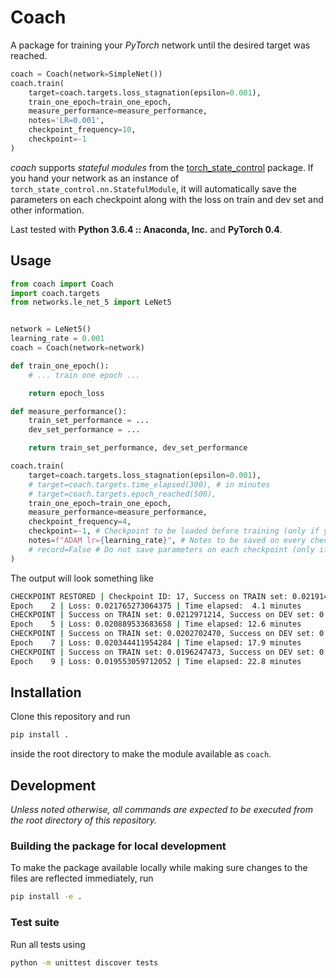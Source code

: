 
# Coach

A package for training your *PyTorch* network until the desired target was reached.

```py
coach = Coach(network=SimpleNet())
coach.train(
    target=coach.targets.loss_stagnation(epsilon=0.001),
    train_one_epoch=train_one_epoch,
    measure_performance=measure_performance,
    notes='LR=0.001',
    checkpoint_frequency=10,
    checkpoint=-1
)
```

*coach* supports *stateful modules* from the [torch_state_control](https://github.com/the-bass/torch_state_control) package. If you hand your network as an instance of `torch_state_control.nn.StatefulModule`, it will automatically save the parameters on each checkpoint along with the loss on train and dev set and other information.

Last tested with **Python 3.6.4 :: Anaconda, Inc.** and **PyTorch 0.4**.

## Usage

```py
from coach import Coach
import coach.targets
from networks.le_net_5 import LeNet5


network = LeNet5()
learning_rate = 0.001
coach = Coach(network=network)

def train_one_epoch():
    # ... train one epoch ...

    return epoch_loss

def measure_performance():
    train_set_performance = ...
    dev_set_performance = ...

    return train_set_performance, dev_set_performance

coach.train(
    target=coach.targets.loss_stagnation(epsilon=0.001),
    # target=coach.targets.time_elapsed(300), # in minutes
    # target=coach.targets.epoch_reached(500),
    train_one_epoch=train_one_epoch,
    measure_performance=measure_performance,
    checkpoint_frequency=4,
    checkpoint=-1, # Checkpoint to be loaded before training (only if you use a `StatefulModule`)
    notes=f"ADAM lr={learning_rate}", # Notes to be saved on every checkpoint (only if you use a `StatefulModule`)
    # record=False # Do not save parameters on each checkpoint (only if you use a `StatefulModule`)
)
```

The output will look something like

```sh
CHECKPOINT RESTORED | Checkpoint ID: 17, Success on TRAIN set: 0.0219144169, Success on DEV set: 0.0220695678 | 06:04:34, 16.05.2018
Epoch    2 | Loss: 0.021765273064375 | Time elapsed:  4.1 minutes                                                    
CHECKPOINT | Success on TRAIN set: 0.0212971214, Success on DEV set: 0.0214347895 | 07:35:57, 16.05.2018
Epoch    5 | Loss: 0.020889533683658 | Time elapsed: 12.6 minutes                                                    
CHECKPOINT | Success on TRAIN set: 0.0202702470, Success on DEV set: 0.0204370171 | 07:44:33, 16.05.2018
Epoch    7 | Loss: 0.020344411954284 | Time elapsed: 17.9 minutes                                                    
CHECKPOINT | Success on TRAIN set: 0.0196247473, Success on DEV set: 0.0197850894 | 07:49:40, 16.05.2018
Epoch    9 | Loss: 0.019553059712052 | Time elapsed: 22.8 minutes
```

## Installation

Clone this repository and run

```py
pip install .
```

inside the root directory to make the module available as `coach`.

## Development

*Unless noted otherwise, all commands are expected to be executed from the root directory of this repository.*

### Building the package for local development

To make the package available locally while making sure changes to the files are reflected immediately, run

```sh
pip install -e .
```

### Test suite

Run all tests using

```sh
python -m unittest discover tests
```
